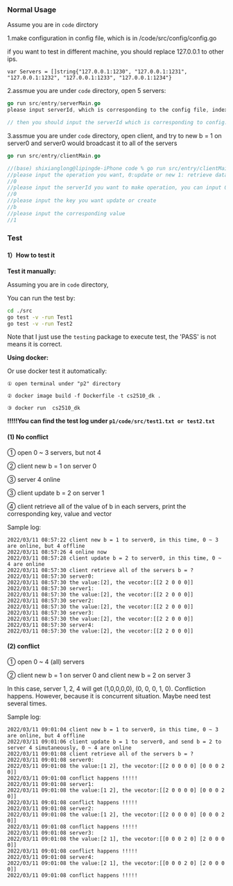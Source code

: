 ### Normal Usage

Assume you are in `code` dirctory

1.make configuration in config file, which is in /code/src/config/config.go

if you want to test in different machine, you should replace 127.0.0.1 to other ips.

```golang
var Servers = []string{"127.0.0.1:1230", "127.0.0.1:1231", "127.0.0.1:1232", "127.0.0.1:1233", "127.0.0.1:1234"}
```

2.assmue you are under `code` directory, open 5 servers:

```go
go run src/entry/serverMain.go
please input serverId, which is corresponding to the config file, indexed from 0

// then you should input the serverId which is corresponding to config.Servers's index
```

3.assmue you are under `code` directory, open client, and try to new b = 1 on server0 and server0 would broadcast it to all of the servers

```go
go run src/entry/clientMain.go

//(base) shixianglong@lipingde-iPhone code % go run src/entry/clientMain.go
//please input the operation you want, 0:update or new 1: retrieve data
//0
//please input the serverId you want to make operation, you can input 0 ~ 4
//0
//please input the key you want update or create
//b
//please input the corresponding value
//1
```

### Test

#### 1）How to test it

**Test it manually:**

Assuming you are in `code` directory, 

You can run the test by:

```bash
cd ./src
go test -v -run Test1 
go test -v -run Test2
```

Note that I just use the `testing` package to execute test, the 'PASS' is not means it is correct. 

**Using docker:**

Or use docker test it automatically:

```shell
① open terminal under "p2" directory

② docker image build -f Dockerfile -t cs2510_dk .

③ docker run  cs2510_dk
```

**!!!!!You can find the test log under `p1/code/src/test1.txt or test2.txt`**

#### (1) No conflict

① open 0 ~ 3 servers, but not 4

② client new b = 1 on server 0

③ server 4 online

③ client update  b = 2 on server 1

④ client retrieve all of the value of b in each servers, print the corresponding key, value and vector

Sample log:

```
2022/03/11 08:57:22 client new b = 1 to server0, in this time, 0 ~ 3 are online, but 4 offline
2022/03/11 08:57:26 4 online now
2022/03/11 08:57:28 client update b = 2 to server0, in this time, 0 ~ 4 are online
2022/03/11 08:57:30 client retrieve all of the servers b = ?
2022/03/11 08:57:30 server0:
2022/03/11 08:57:30 the value:[2], the vecotor:[[2 2 0 0 0]] 
2022/03/11 08:57:30 server1:
2022/03/11 08:57:30 the value:[2], the vecotor:[[2 2 0 0 0]] 
2022/03/11 08:57:30 server2:
2022/03/11 08:57:30 the value:[2], the vecotor:[[2 2 0 0 0]] 
2022/03/11 08:57:30 server3:
2022/03/11 08:57:30 the value:[2], the vecotor:[[2 2 0 0 0]] 
2022/03/11 08:57:30 server4:
2022/03/11 08:57:30 the value:[2], the vecotor:[[2 2 0 0 0]] 
```

#### (2)  conflict

①  open 0 ~ 4 (all) servers

② client new b = 1 on server 0    and  client new b = 2 on server 3

In this case, server 1, 2, 4 will get (1,0,0,0,0), (0, 0, 0, 1, 0). Confliction happens. However, because it is concurrent situation. Maybe need test several times.

Sample log:

```
2022/03/11 09:01:04 client new b = 1 to server0, in this time, 0 ~ 3 are online, but 4 offline
2022/03/11 09:01:06 client update b = 1 to server0, and send b = 2 to server 4 simutaneously, 0 ~ 4 are online
2022/03/11 09:01:08 client retrieve all of the servers b = ?
2022/03/11 09:01:08 server0:
2022/03/11 09:01:08 the value:[1 2], the vecotor:[[2 0 0 0 0] [0 0 0 2 0]] 
2022/03/11 09:01:08 conflict happens !!!!!
2022/03/11 09:01:08 server1:
2022/03/11 09:01:08 the value:[1 2], the vecotor:[[2 0 0 0 0] [0 0 0 2 0]] 
2022/03/11 09:01:08 conflict happens !!!!!
2022/03/11 09:01:08 server2:
2022/03/11 09:01:08 the value:[1 2], the vecotor:[[2 0 0 0 0] [0 0 0 2 0]] 
2022/03/11 09:01:08 conflict happens !!!!!
2022/03/11 09:01:08 server3:
2022/03/11 09:01:08 the value:[2 1], the vecotor:[[0 0 0 2 0] [2 0 0 0 0]] 
2022/03/11 09:01:08 conflict happens !!!!!
2022/03/11 09:01:08 server4:
2022/03/11 09:01:08 the value:[2 1], the vecotor:[[0 0 0 2 0] [2 0 0 0 0]] 
2022/03/11 09:01:08 conflict happens !!!!!
```
